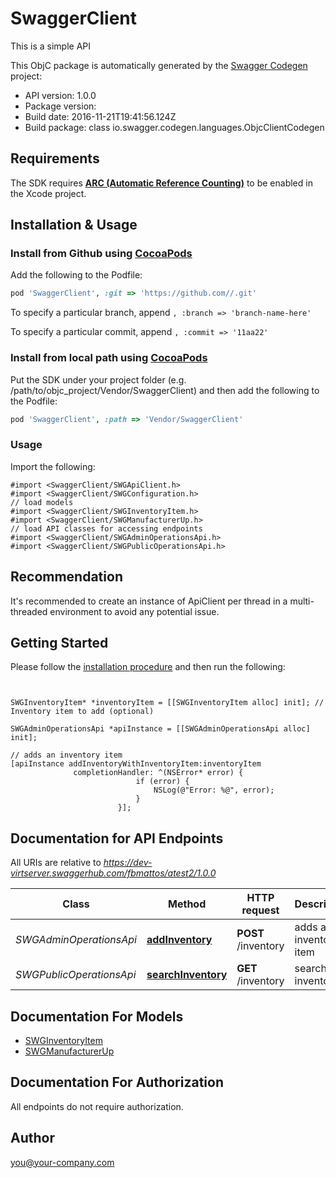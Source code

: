 # SwaggerClient

This is a simple API

This ObjC package is automatically generated by the [Swagger Codegen](https://github.com/swagger-api/swagger-codegen) project:

- API version: 1.0.0
- Package version: 
- Build date: 2016-11-21T19:41:56.124Z
- Build package: class io.swagger.codegen.languages.ObjcClientCodegen

## Requirements

The SDK requires [**ARC (Automatic Reference Counting)**](http://stackoverflow.com/questions/7778356/how-to-enable-disable-automatic-reference-counting) to be enabled in the Xcode project.

## Installation & Usage
### Install from Github using [CocoaPods](https://cocoapods.org/)

Add the following to the Podfile:

```ruby
pod 'SwaggerClient', :git => 'https://github.com//.git'
```

To specify a particular branch, append `, :branch => 'branch-name-here'`

To specify a particular commit, append `, :commit => '11aa22'`

### Install from local path using [CocoaPods](https://cocoapods.org/)

Put the SDK under your project folder (e.g. /path/to/objc_project/Vendor/SwaggerClient) and then add the following to the Podfile:

```ruby
pod 'SwaggerClient', :path => 'Vendor/SwaggerClient'
```

### Usage

Import the following:

```objc
#import <SwaggerClient/SWGApiClient.h>
#import <SwaggerClient/SWGConfiguration.h>
// load models
#import <SwaggerClient/SWGInventoryItem.h>
#import <SwaggerClient/SWGManufacturerUp.h>
// load API classes for accessing endpoints
#import <SwaggerClient/SWGAdminOperationsApi.h>
#import <SwaggerClient/SWGPublicOperationsApi.h>

```

## Recommendation

It's recommended to create an instance of ApiClient per thread in a multi-threaded environment to avoid any potential issue.

## Getting Started

Please follow the [installation procedure](#installation--usage) and then run the following:

```objc


SWGInventoryItem* *inventoryItem = [[SWGInventoryItem alloc] init]; // Inventory item to add (optional)

SWGAdminOperationsApi *apiInstance = [[SWGAdminOperationsApi alloc] init];

// adds an inventory item
[apiInstance addInventoryWithInventoryItem:inventoryItem
              completionHandler: ^(NSError* error) {
                            if (error) {
                                NSLog(@"Error: %@", error);
                            }
                        }];

```

## Documentation for API Endpoints

All URIs are relative to *https://dev-virtserver.swaggerhub.com/fbmattos/atest2/1.0.0*

Class | Method | HTTP request | Description
------------ | ------------- | ------------- | -------------
*SWGAdminOperationsApi* | [**addInventory**](docs/SWGAdminOperationsApi.md#addinventory) | **POST** /inventory | adds an inventory item
*SWGPublicOperationsApi* | [**searchInventory**](docs/SWGPublicOperationsApi.md#searchinventory) | **GET** /inventory | searches inventory


## Documentation For Models

 - [SWGInventoryItem](docs/SWGInventoryItem.md)
 - [SWGManufacturerUp](docs/SWGManufacturerUp.md)


## Documentation For Authorization

 All endpoints do not require authorization.


## Author

you@your-company.com


